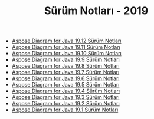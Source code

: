 ﻿---
title: Sürüm Notları - 2019
type: docs
weight: 20
url: /tr/java/release-notes-2019/
---
- [Aspose.Diagram for Java 19.12 Sürüm Notları](/diagram/tr/java/aspose-diagram-for-java-19-12-release-notes/)
- [Aspose.Diagram for Java 19.11 Sürüm Notları](/diagram/tr/java/aspose-diagram-for-java-19-11-release-notes/)
- [Aspose.Diagram for Java 19.10 Sürüm Notları](/diagram/tr/java/aspose-diagram-for-java-19-10-release-notes/)
- [Aspose.Diagram for Java 19.9 Sürüm Notları](/diagram/tr/java/aspose-diagram-for-java-19-9-release-notes/)
- [Aspose.Diagram for Java 19.8 Sürüm Notları](/diagram/tr/java/aspose-diagram-for-java-19-8-release-notes/)
- [Aspose.Diagram for Java 19.7 Sürüm Notları](/diagram/tr/java/aspose-diagram-for-java-19-7-release-notes/)
- [Aspose.Diagram for Java 19.6 Sürüm Notları](/diagram/tr/java/aspose-diagram-for-java-19-6-release-notes/)
- [Aspose.Diagram for Java 19.5 Sürüm Notları](/diagram/tr/java/aspose-diagram-for-java-19-5-release-notes/)
- [Aspose.Diagram for Java 19.4 Sürüm Notları](/diagram/tr/java/aspose-diagram-for-java-19-4-release-notes/)
- [Aspose.Diagram for Java 19.3 Sürüm Notları](/diagram/tr/java/aspose-diagram-for-java-19-3-release-notes/)
- [Aspose.Diagram for Java 19.2 Sürüm Notları](/diagram/tr/java/aspose-diagram-for-java-19-2-release-notes/)
- [Aspose.Diagram for Java 19.1 Sürüm Notları](/diagram/tr/java/aspose-diagram-for-java-19-1-release-notes/)
